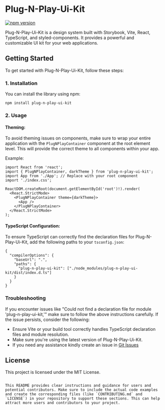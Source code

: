 # Plug-N-Play-Ui-Kit

[![npm version](https://badge.fury.io/js/plug-n-play-ui-kit.svg)](https://badge.fury.io/js/plug-n-play-ui-kit)

Plug-N-Play-Ui-Kit is a design system built with Storybook, Vite, React, TypeScript, and styled-components. It provides a powerful and customizable UI kit for your web applications.

## Getting Started

To get started with Plug-N-Play-Ui-Kit, follow these steps:

### 1. Installation

You can install the library using npm:

```
npm install plug-n-play-ui-kit
```

### 2. Usage

#### Theming:

To avoid theming issues on components, make sure to wrap your entire application with the `PlugNPlayContainer` component at the root element level. This will provide the correct theme to all components within your app.

Example:

```
import React from 'react';
import { PlugNPlayContainer, darkTheme } from 'plug-n-play-ui-kit';
import App from './App'; // Replace with your root component
import './index.css';

ReactDOM.createRoot(document.getElementById('root')!).render(
  <React.StrictMode>
    <PlugNPlayContainer theme={darkTheme}>
      <App />
    </PlugNPlayContainer>
  </React.StrictMode>
);
```

#### TypeScript Configuration:

To ensure TypeScript can correctly find the declaration files for Plug-N-Play-Ui-Kit, add the following paths to your `tsconfig.json`:

```
{
  "compilerOptions": {
    "baseUrl": ".",
    "paths": {
      "plug-n-play-ui-kit": ["./node_modules/plug-n-play-ui-kit/dist/index.d.ts"]
    }
  }
}
```

### Troubleshooting

If you encounter issues like "Could not find a declaration file for module 'plug-n-play-ui-kit,'" make sure to follow the above instructions carefully. If the issue persists, consider the following:

- Ensure Vite or your build tool correctly handles TypeScript declaration files and module resolution.
- Make sure you're using the latest version of Plug-N-Play-Ui-Kit.
- If you need any assistance kindly create an issue in [Git Issues](https://github.com/srinivasthedeveloper/plug-n-play-ui-kit/issues/new)

<!-- ## Contributing

We welcome contributions from the community! If you'd like to contribute to this project, please check out our [Contribution Guidelines](CONTRIBUTING.md).
-->
## License

This project is licensed under the MIT License. <!-- See the [LICENSE](LICENSE) file for details. -->
```

This README provides clear instructions and guidance for users and potential contributors. Make sure to include the actual code examples and create the corresponding files (like `CONTRIBUTING.md` and `LICENSE`) in your repository to support these sections. This can help attract more users and contributors to your project.
